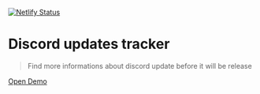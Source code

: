 [![Netlify Status](https://api.netlify.com/api/v1/badges/120c6286-1be8-416c-8767-7a5f5837952a/deploy-status)](https://app.netlify.com/sites/gracious-clarke-502260/deploys)
# Discord updates tracker
> Find more informations about discord update before it will be release

[Open Demo](https://gracious-clarke-502260.netlify.app)
